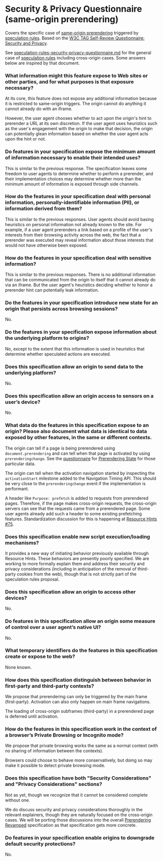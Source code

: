 # Security & Privacy Questionnaire (same-origin prerendering)

Covers the specific case of [same-origin prerendering](same-origin-explainer.md) triggered by [speculation rules](triggers.md). Based on the [W3C TAG Self-Review Questionnaire: Security and Privacy](https://w3ctag.github.io/security-questionnaire/).

See [speculation-rules-security-privacy-questionnaire.md](security-privacy-questionnaire.md) for the general case of [speculation rules](triggers.md) including cross-origin cases. Some answers below are inspired by that document.

### What information might this feature expose to Web sites or other parties, and for what purposes is that exposure necessary?

At its core, this feature does not expose any additional information because it is restricted to same-origin triggers. The origin cannot do anything it cannot already do with an iframe.

However, the user agent chooses whether to act upon the origin's hint to prerender a URL at its own discretion. If the user agent uses heuristics such as the user's engagement with the origin to make that decision, the origin can potentially glean information based on whether the user agent acts upon the hint or not.

### Do features in your specification expose the minimum amount of information necessary to enable their intended uses?

This is similar to the previous response. The specification leaves some freedom to user agents to determine whether to perform a prerender, and their implementation choices may determine whether more than the minimum amount of information is exposed through side channels.

### How do the features in your specification deal with personal information, personally-identifiable information (PII), or information derived from them?

This is similar to the previous responses. User agents should avoid basing heuristics on personal information not already known to the site. For example, if a user agent prerenders a link based on a profile of the user's interests from their browsing activity across the web, the fact that a prerender was executed may reveal information about those interests that would not have otherwise been exposed.

### How do the features in your specification deal with sensitive information?

This is similar to the previous responses. There is no additional information that can be communicated from the origin to itself that it cannot already do via an iframe. But the user agent's heuristics deciding whether to honor a prerender hint can potentially leak information.

### Do the features in your specification introduce new state for an origin that persists across browsing sessions?

No.

### Do the features in your specification expose information about the underlying platform to origins?

No, except to the extent that this information is used in heuristics that determine whether speculated actions are executed.

### Does this specification allow an origin to send data to the underlying platform?

No.

### Does this specification allow an origin access to sensors on a user’s device?

No.

### What data do the features in this specification expose to an origin? Please also document what data is identical to data exposed by other features, in the same or different contexts.

The origin can tell if a page is being prerendered using `document.prerendering` and can tell when that page is activated by using `prerenderingchange`. See the [questionnaire](prerendering-state-privacy-questionnaire.md) for [Prerendering State](prerendering-state.md) for those particular data.

The origin can tell when the activation navigation started by inspecting the `activationStart` milestone added to the Navigation Timing API. This should be very close to the `prerenderingchange` event if the implementation is performant.

A header like `Purpose: prefetch` is added to requests from prerendered pages. Therefore, if the page makes cross-origin requests, the cross-origin servers can see that the requests came from a prerendered page. Some user agents already add such a header to some existing prefetching features. Standardization discussion for this is happening at [Resource Hints #75](https://github.com/w3c/resource-hints/issues/74).

### Does this specification enable new script execution/loading mechanisms?

It provides a new way of initiating behavior previously available through Resource Hints. These behaviors are presently poorly specified. We are working to more formally explain them and address their security and privacy considerations (including in anticipation of the removal of third-party cookies from the web), though that is not strictly part of the speculation rules proposal.

### Does this specification allow an origin to access other devices?

No.

### Do features in this specification allow an origin some measure of control over a user agent’s native UI?

No.

### What temporary identifiers do the features in this specification create or expose to the web?

None known.

### How does this specification distinguish between behavior in first-party and third-party contexts?

We propose that prerendering can only be triggered by the main frame (first-party). Activation can also only happen on main frame navigations.

The loading of cross-origin subframes (third-party) in a prerendered page is deferred until activation.

### How do the features in this specification work in the context of a browser’s Private Browsing or Incognito mode?

We propose that private browsing works the same as a normal context (with no sharing of information between the contexts).

Browsers could choose to behave more conservatively, but doing so may make it possible to detect private browsing mode.

### Does this specification have both "Security Considerations" and "Privacy Considerations" sections?

Not as yet, though we recognize that it cannot be considered complete without one.

We do discuss security and privacy considerations thoroughly in the relevant explainers, though they are naturally focused on the cross-origin cases. We will be porting those discussions into the overall [Prerendering Revamped](https://jeremyroman.github.io/alternate-loading-modes/) specification as that specification gets more concrete.

### Do features in your specification enable origins to downgrade default security protections?

No.
